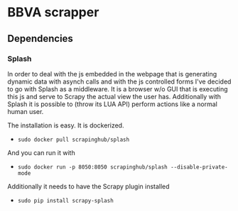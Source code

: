# BBVA scrapper

## Dependencies

### Splash

In order to deal with the js embedded in the webpage that is generating dynamic data with asynch calls and with the js controlled forms I've decided to go with Splash as a middleware. It is a browser w/o GUI that is executing this js and serve to Scrapy the actual view the user has. Additionally with Splash it is possible to (throw its LUA API) perform actions like a normal human user.

The installation is easy. It is dockerized.
- `sudo docker pull scrapinghub/splash`

And you can run it with
- `sudo docker run -p 8050:8050 scrapinghub/splash --disable-private-mode`

Additionally it needs to have the Scrapy plugin installed
- `sudo pip install scrapy-splash`
